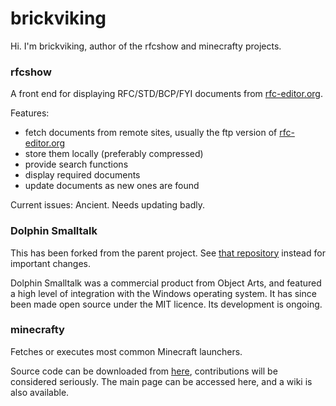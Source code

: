 # brickviking

Hi. I'm brickviking, author of the rfcshow and minecrafty projects.

### rfcshow
A front end for displaying RFC/STD/BCP/FYI documents from [rfc-editor.org](https://www.rfc-editor.org/).

Features:
* fetch documents from remote sites, usually the ftp version of [rfc-editor.org](https://www.rfc-editor.org/)
* store them locally (preferably compressed)
* provide search functions
* display required documents
* update documents as new ones are found

Current issues:
Ancient. Needs updating badly.

### Dolphin Smalltalk

This has been forked from the parent project. See [that repository](https://github.com/dolphinsmalltalk/Dolphin) instead for important changes.

Dolphin Smalltalk was a commercial product from Object Arts, and featured a high level of integration with the Windows operating system. It has since been made open source under the MIT licence. Its development is ongoing.

### minecrafty

Fetches or executes most common Minecraft launchers.

Source code can be downloaded from [here](https://github.com/brickviking/minecrafty), contributions will be considered seriously. The main page can be accessed here, and a wiki is also available.


<!--
**brickviking/brickviking** is a ✨ _special_ ✨ repository because its `README.md` (this file) appears on your GitHub profile.

Here are some ideas to get you started:

- 🔭 I’m currently working on ...
- 🌱 I’m currently learning ...
- 👯 I’m looking to collaborate on ...
- 🤔 I’m looking for help with ...
- 💬 Ask me about ...
- 📫 How to reach me: ...
- 😄 Pronouns: ...
- ⚡ Fun fact: ...
-->
